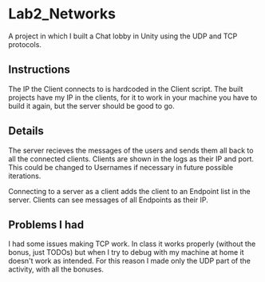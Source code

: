 # Lab2_Networks
A project in which I built a Chat lobby in Unity using the UDP and TCP protocols.

## Instructions
The IP the Client connects to is hardcoded in the Client script. The built projects have my IP in the clients, for it to work in your machine you have to build it again, but the server should be good to go.

## Details
The server recieves the messages of the users and sends them all back to all the connected clients. Clients are shown in the logs as their IP and port. This could be changed to Usernames if necessary in future possible iterations.

Connecting to a server as a client adds the client to an Endpoint list in the server. Clients can see messages of all Endpoints as their IP.

## Problems I had
I had some issues making TCP work. In class it works properly (without the bonus, just TODOs) but when I try to debug with my machine at home it doesn't work as intended. For this reason I made only the UDP part of the activity, with all the bonuses.

